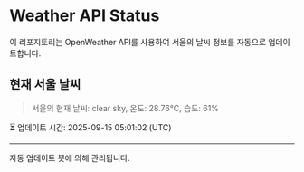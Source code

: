 
# Weather API Status

이 리포지토리는 OpenWeather API를 사용하여 서울의 날씨 정보를 자동으로 업데이트합니다.

## 현재 서울 날씨
> 서울의 현재 날씨: clear sky, 온도: 28.76°C, 습도: 61%

⏳ 업데이트 시간: 2025-09-15 05:01:02 (UTC)

---
자동 업데이트 봇에 의해 관리됩니다.
